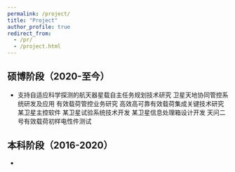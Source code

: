 ```yaml
---
permalink: /project/
title: "Project"
author_profile: true
redirect_from: 
  - /pr/
  - /project.html
---
```


## 硕博阶段（2020-至今）
- 支持自适应科学探测的航天器星载自主任务规划技术研究
卫星天地协同管控系统研发及应用
有效载荷管控业务研究
高效高可靠有效载荷集成关键技术研究
某卫星主控软件
某卫星试验系统技术开发
某卫星信息处理箱设计开发
天问二号有效载荷初样电性件测试




## 本科阶段（2016-2020）
- 




